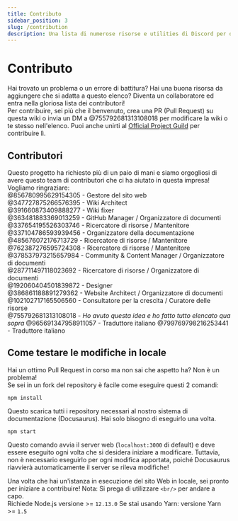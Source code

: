 ```yaml
---
title: Contributo
sidebar_position: 3
slug: /contribution
description: Una lista di numerose risorse e utilities di Discord per qualsiasi tipo di utente, dai novellini ai più esperti.
---
```


# Contributo

Hai trovato un problema o un errore di battitura? Hai una buona risorsa da aggiungere che si adatta a questo elenco? Diventa un collaboratore ed entra nella gloriosa lista dei contributori!<br/>
Per contribuire, sei più che il benvenuto, crea una PR (Pull Request) su questa wiki o invia un DM a @755792681313108018 per modificare la wiki o te stesso nell'elenco.
Puoi anche unirti al [Official Project Guild](https://discord.gg/yxbqz9pNxS) per contribuire lì.

## Contributori

Questo progetto ha richiesto più di un paio di mani e siamo orgogliosi di avere questo team di contributori che ci ha aiutato in questa impresa!<br/>
Vogliamo ringraziare:<br/>
@856780995629154305 - Gestore del sito web <br/>
@347727875266576395 - Wiki Architect <br/>
@391660873409888277 - Wiki fixer <br/>
@363481883369013259 - GitHub Manager / Organizzatore di documenti<br/>
@337654195526303746 - Ricercatore di risorse / Mantenitore<br/>
@337104786593939456 - Organizzatore della documentazione<br/>
@485676072176713729 - Ricercatore di risorse / Mantenitore<br/>
@762387276595724308 - Ricercatore di risorse / Mantenitore<br/>
@378537973215657984 - Community & Content Manager / Organizzatore di documenti<br/>
@287711497118023692 - Ricercatore di risorse / Organizzatore di documenti<br/>
@192060404501839872 - Designer<br/>
@386861188891279362 - Website Architect / Organizzatore di documenti<br/>
@102102717165506560 - Consultatore per la crescita / Curatore delle risorse<br/>
@755792681313108018 - *Ho avuto questa idea e ho fatto tutto elencato qua sopra*
@965691347958911057 - Traduttore italiano
@799769798216253441 - Traduttore italiano

## Come testare le modifiche in locale

Hai un ottimo Pull Request in corso ma non sai che aspetto ha? Non è un problema!<br/>
Se sei in un fork del repository è facile come eseguire questi 2 comandi:

```
npm install
```

Questo scarica tutti i repository necessari al nostro sistema di documentazione (Docusaurus). Hai solo bisogno di eseguirlo una volta.

```
npm start
```

Questo comando avvia il server web (``localhost:3000`` di default) e deve essere eseguito ogni volta che si desidera iniziare a modificare.
Tuttavia, non è necessario eseguirlo per ogni modifica apportata, poiché Docusaurus riavvierà automaticamente il server se rileva modifiche!

Una volta che hai un'istanza in esecuzione del sito Web in locale, sei pronto per iniziare a contribuire!
Nota: Si prega di utilizzare ``<br/>`` per andare a capo.<br/>
Richiede Node.js versione >= ``12.13.0``
Se stai usando Yarn: versione Yarn  >= ``1.5``
